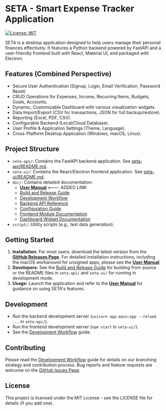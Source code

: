 # SETA - Smart Expense Tracker Application

[![License: MIT](https://img.shields.io/badge/License-MIT-yellow.svg)](https://opensource.org/licenses/MIT) <!-- Optional license badge -->

SETA is a desktop application designed to help users manage their personal finances effectively. It features a Python backend powered by FastAPI and a user-friendly frontend built with React, Material UI, and packaged with Electron.

## Features (Combined Perspective)

*   Secure User Authentication (Signup, Login, Email Verification, Password Reset)
*   CRUD Operations for Expenses, Income, Recurring Items, Budgets, Goals, Accounts.
*   Dynamic, Customizable Dashboard with various visualization widgets.
*   Data Import/Export (CSV for transactions, JSON for full backup/restore).
*   Reporting (Excel, PDF, CSV).
*   Configurable Backend (Local/Cloud Database).
*   User Profile & Application Settings (Theme, Language).
*   Cross-Platform Desktop Application (Windows, macOS, Linux).

## Project Structure

*   `seta-api/`: Contains the FastAPI backend application. See [seta-api/README.md](./seta-api/README.md).
*   `seta-ui/`: Contains the React/Electron frontend application. See [seta-ui/README.md](./seta-ui/README.md).
*   `doc/`: Contains detailed documentation:
    *   **[User Manual](./doc/user_manual.md)** <--- ADDED LINK
    *   [Build and Release Guide](./doc/build_and_release.md)
    *   [Development Workflow](./doc/development_workflow.md)
    *   [Backend API Reference](./doc/api_reference.md)
    *   [Configuration Guide](./doc/configuration.md)
    *   [Frontend Module Documentation](./doc/frontend_modules.md) <!-- Optional: Add if you create this -->
    *   [Dashboard Widget Documentation](./doc/dashboard_widgets.md) <!-- Optional: Add if you create this -->
*   `script/`: Utility scripts (e.g., test data generation).

## Getting Started

1.  **Installation:** For most users, download the latest version from the **[GitHub Releases Page](https://github.com/YourUsername/YourRepoName/releases)**. For detailed installation instructions, including the macOS workaround for unsigned apps, please see the **[User Manual](./doc/user_manual.md)**.
2.  **Developers:** See the [Build and Release Guide](./doc/build_and_release.md) for building from source or the README files in `seta-api/` and `seta-ui/` for running in development mode.
3.  **Usage:** Launch the application and refer to the **[User Manual](./doc/user_manual.md)** for guidance on using SETA's features.

## Development

*   Run the backend development server (`uvicorn app.main:app --reload ...` in `seta-api/`).
*   Run the frontend development server (`npm start` in `seta-ui/`).
*   See the [Development Workflow](./doc/development_workflow.md) guide.

## Contributing

Please read the [Development Workflow](./doc/development_workflow.md) guide for details on our branching strategy and contribution process. Bug reports and feature requests are welcome on the [GitHub Issues Page](https://github.com/YourUsername/YourRepoName/issues).

## License

This project is licensed under the MIT License - see the LICENSE file for details (if you add one).
